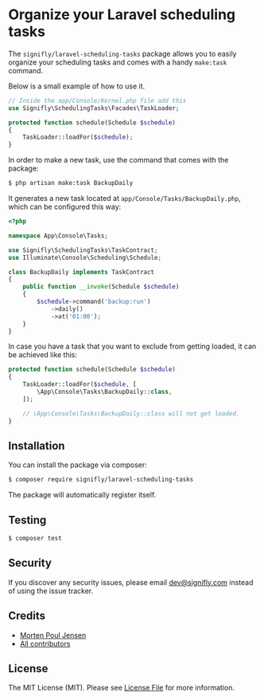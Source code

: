 # Organize your Laravel scheduling tasks

The `signifly/laravel-scheduling-tasks` package allows you to easily organize your scheduling tasks and comes with a handy `make:task` command.

Below is a small example of how to use it.

```php
// Inside the app/Console/Kernel.php file add this
use Signifly\SchedulingTasks\Facades\TaskLoader;

protected function schedule(Schedule $schedule)
{
    TaskLoader::loadFor($schedule);
}
```

In order to make a new task, use the command that comes with the package:

```bash
$ php artisan make:task BackupDaily
```

It generates a new task located at `app/Console/Tasks/BackupDaily.php`, which can be configured this way:

```php
<?php

namespace App\Console\Tasks;

use Signifly\SchedulingTasks\TaskContract;
use Illuminate\Console\Scheduling\Schedule;

class BackupDaily implements TaskContract
{
    public function __invoke(Schedule $schedule)
    {
        $schedule->command('backup:run')
            ->daily()
            ->at('01:00');
    }
}
```

In case you have a task that you want to exclude from getting loaded, it can be achieved like this:

```php
protected function schedule(Schedule $schedule)
{
    TaskLoader::loadFor($schedule, [
        \App\Console\Tasks\BackupDaily::class,
    ]);

    // \App\Console\Tasks\BackupDaily::class will not get loaded.
}
```


## Installation

You can install the package via composer:

```bash
$ composer require signifly/laravel-scheduling-tasks
```

The package will automatically register itself.

## Testing
```bash
$ composer test
```

## Security

If you discover any security issues, please email dev@signifly.com instead of using the issue tracker.

## Credits

- [Morten Poul Jensen](https://github.com/pactode)
- [All contributors](../../contributors)

## License

The MIT License (MIT). Please see [License File](LICENSE.md) for more information.
